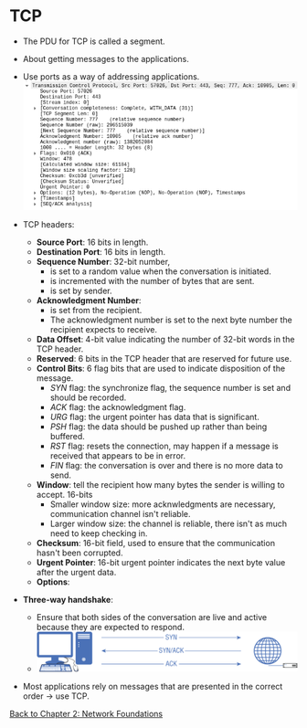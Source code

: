 # TCP

- The PDU for TCP is called a segment.
- About getting messages to the applications.
- Use ports as a way of addressing applications.
![](./tcp-headers.png)

- TCP headers:
	- **Source Port**: 16 bits in length.
	- **Destination Port**: 16 bits in length.
	- **Sequence Number**: 32-bit number, 
		- is set to a random value when the conversation is initiated.
		- is incremented with the number of bytes that are sent.
		- is set by sender.
	- **Acknowledgment Number**:
		- is set from the recipient.
		- The acknowledgment number is set to the next byte number the recipient expects to receive.
	- **Data Offset**: 4-bit value indicating the number of 32-bit words in the TCP header.
	- **Reserved**: 6 bits in the TCP header that are reserved for future use.
	- **Control Bits**: 6 flag bits that are used to indicate disposition of the message.
		- *SYN* flag: the synchronize flag, the sequence number is set and should be recorded.
		- *ACK* flag: the acknowledgment flag.
		- *URG* flag: the urgent pointer has data that is significant.
		- *PSH* flag: the data should be pushed up rather than being buffered.
		- *RST* flag: resets the connection, may happen if a message is received that appears to be in error.
		- *FIN* flag: the conversation is over and there is no more data to send.
	- **Window**: tell the recipient how many bytes the sender is willing to accept. 16-bits
		- Smaller window size: more acknwledgments are necessary, communication channel isn't reliable.
		- Larger window size: the channel is reliable, there isn't as much need to keep checking in.
	- **Checksum**: 16-bit field, used to ensure that the communication hasn't been corrupted.
	- **Urgent Pointer**: 16-bit urgent pointer indicates the next byte value after the urgent data.
	- **Options**: 
- **Three-way handshake**:
	- Ensure that both sides of the  conversation are live and active because they are expected to respond.
	- ![](./3-way-handshake.png)
- Most applications rely on messages that are presented in the correct order -> use TCP.

[Back to Chapter 2: Network Foundations](../ceh.md#chapter%202%20network%20foundations)